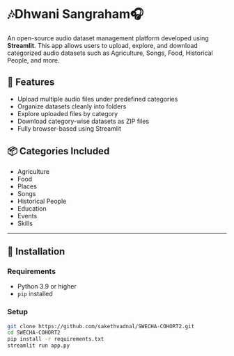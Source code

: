 # 🎶Dhwani Sangraham🎧

An open-source audio dataset management platform developed using **Streamlit**. This app allows users to upload, explore, and download categorized audio datasets such as Agriculture, Songs, Food, Historical People, and more.

## 🌟 Features

- Upload multiple audio files under predefined categories
- Organize datasets cleanly into folders
- Explore uploaded files by category
- Download category-wise datasets as ZIP files
- Fully browser-based using Streamlit

## 📦 Categories Included

- Agriculture
- Food
- Places
- Songs
- Historical People
- Education
- Events
- Skills

---

## 🚀 Installation

### Requirements

- Python 3.9 or higher
- `pip` installed

### Setup

```bash
git clone https://github.com/sakethvadnal/SWECHA-COHORT2.git
cd SWECHA-COHORT2
pip install -r requirements.txt
streamlit run app.py
